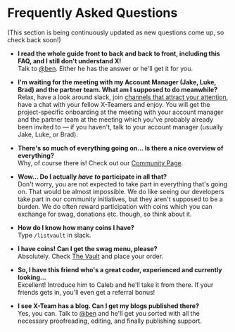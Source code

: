 # Frequently Asked Questions

(This section is being continuously updated as new questions come up, so check back soon!)

* **I read the whole guide front to back and back to front, including this FAQ, and I still don't understand X!**  
  Talk to [@ben](https://x-team.slack.com/messages/D23Q0MCQ6). Either he has the answer or he'll get it for you.

* **I'm waiting for the meeting with my Account Manager (Jake, Luke, Brad) and the partner team. What am I supposed to do meanwhile?**  
  Relax, have a look around slack, join [channels that attract your attention](https://x-team.com/missions/slack/), have a chat with your fellow X-Teamers and enjoy. You will get the project-specific onboarding at the meeting with your account manager and the partner team at the meeting which you've probably already been invited to — if you haven't, talk to your account manager (usually Jake, Luke, or Brad).

* **There's so much of everything going on... Is there a nice overview of everything?**  
  Why, of course there is! Check out our [Community Page](http://community.x-team.com/).

* **Wow... Do I actually _have to_ participate in all that?**  
  Don't worry, you are not expected to take part in everything that's going on. That would be almost impossible. We do like seeing our developers take part in our community initiatives, but they aren't supposed to be a burden. We do often reward participation with coins which you can exchange for swag, donations etc. though, so think about it.

* **How do I know how many coins I have?**  
  Type `/listvault` in slack.

* **I have coins! Can I get the swag menu, please?**  
  Absolutely. Check [The Vault](https://x-team.com/vault/) and place your order.

* **So, I have this friend who's a great coder, experienced and currently looking...**  
  Excellent! Introduce him to Caleb and he'll take it from there. If your friends gets in, you'll even get a referral bonus!

* **I see X-Team has a blog. Can I get my blogs published there?**  
  Yes, you can. Talk to [@ben](https://x-team.slack.com/messages/D23Q0MCQ6) and he'll get you sorted with all the necessary proofreading, editing, and finally publishing support.